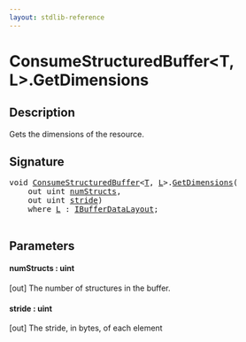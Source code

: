 ```yaml
---
layout: stdlib-reference
---
```


# ConsumeStructuredBuffer\<T, L\>\.GetDimensions

## Description

Gets the dimensions of the resource.



## Signature 

<pre>
<span class="code_keyword">void</span> <a href="../types/consumestructuredbuffer-07h/index.html" class="code_type">ConsumeStructuredBuffer</a>&lt;<a href="../types/consumestructuredbuffer-07h/index.html#typeparam-T" class="code_type">T</a>, <a href="../types/consumestructuredbuffer-07h/index.html#typeparam-L" class="code_type">L</a>&gt;.<a href="getdimensions-03.html">GetDimensions</a>(
    <span class="code_keyword">out</span> <span class="code_keyword">uint</span> <a href="getdimensions-03.html#decl-numStructs" class="code_param">numStructs</a>,
    <span class="code_keyword">out</span> <span class="code_keyword">uint</span> <a href="getdimensions-03.html#decl-stride" class="code_param">stride</a>)
    <span class='code_keyword'>where</span> <a href="../types/consumestructuredbuffer-07h/index.html#typeparam-L" class="code_type">L</a> : <a href="../interfaces/ibufferdatalayout-017b/index.html" class="code_type">IBufferDataLayout</a>;

</pre>

## Parameters

####  <a id="decl-numStructs"></a>numStructs  : uint
\[out\] The number of structures in the buffer.

####  <a id="decl-stride"></a>stride  : uint
\[out\] The stride, in bytes, of each element


